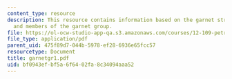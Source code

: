 ```yaml
---
content_type: resource
description: This resource contains information based on the garnet structure, identification,
  and members of the garnet group.
file: https://ol-ocw-studio-app-qa.s3.amazonaws.com/courses/12-109-petrology-fall-2005/bf0943efbf5a6f6402fa8c34094aaa52_garnetgr1.pdf
file_type: application/pdf
parent_uid: 475f89d7-044b-5978-ef28-6936e65fcc57
resourcetype: Document
title: garnetgr1.pdf
uid: bf0943ef-bf5a-6f64-02fa-8c34094aaa52
---
```


